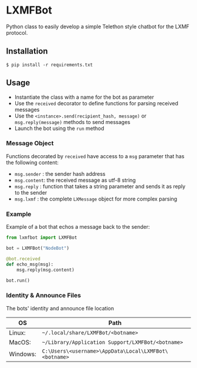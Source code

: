 # LXMFBot

Python class to easily develop a simple Telethon style chatbot for the LXMF protocol.

## Installation

```
$ pip install -r requirements.txt
```

## Usage

- Instantiate the class with a name for the bot as parameter
- Use the `received` decorator to define functions for parsing received messages
- Use the `<instance>.send(recipient_hash, message)` or `msg.reply(message)` methods to send messages
- Launch the bot using the `run` method

### Message Object

Functions decorated by `received` have access to a `msg` parameter that has the following content:

- `msg.sender` : the sender hash address
- `msg.content`: the received message as utf-8 string
- `msg.reply` : function that takes a string parameter and sends it as reply to the sender
- `msg.lxmf` : the complete `LXMessage` object for more complex parsing

### Example

Example of a bot that echos a message back to the sender:

```Python
from lxmfbot import LXMFBot

bot = LXMFBot("NodeBot")

@bot.received
def echo_msg(msg):
    msg.reply(msg.content)

bot.run()
```

### Identity & Announce Files

The bots' identity and announce file location

| OS | Path |
|----|------|
| Linux: | `~/.local/share/LXMFBot/<botname>` |
| MacOS: | `~/Library/Application Support/LXMFBot/<botname>` |
| Windows: | `C:\Users\<username>\AppData\Local\LXMFBot\<botname>` |